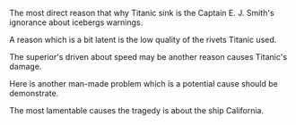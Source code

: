 The most direct reason that why Titanic sink is the Captain E. J. Smith's ignorance about icebergs warnings.

A reason which is a bit latent is the low quality of the rivets Titanic used.

The superior's driven about speed may be another reason causes Titanic's damage.

Here is another man-made problem which is a potential cause should be demonstrate.

The most lamentable causes the tragedy is about the ship California.

